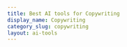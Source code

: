 ```yaml
---
title: Best AI tools for Copywriting
display_name: Copywriting
category_slug: copywriting
layout: ai-tools
---
```

